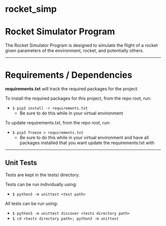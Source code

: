 # rocket_simp
# Rocket Simulator Program

The Rocket Simulator Program is designed to simulate the flight of a rocket
given parameters of the environment, rocket, and potentially others.


<hr />

# Requirements / Dependencies

<strong>requirements.txt</strong> will track the required packages for the project.

To install the required packages for this project, from the repo root, run:
  - `$ pip3 install -r requirements.txt`
    - Be sure to do this while in your virtual environment

To update requirements.txt, from the repo root, run:
  - `$ pip3 freeze > requirements.txt`
    - Be sure to do this while in your virtual environment and have all packages installed that you want update the requirements.txt with

<hr />

## Unit Tests
Tests are kept in the tests/ directory.

Tests can be run individually using:
  - `$ python3 -m unittest <test path>`

All tests can be run using:
  - `$ python3 -m unittest discover <tests directory path>`
  - `$ cd <tests directory path>; python3 -m unittest`
